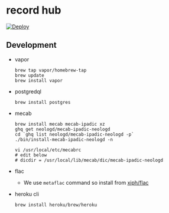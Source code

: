 # record hub

[![Deploy](https://www.herokucdn.com/deploy/button.png)](https://heroku.com/deploy)

## Development

- vapor
  ```
  brew tap vapor/homebrew-tap
  brew update
  brew install vapor
  ```
- postgredql
  ```
  brew install postgres
  ```
- mecab
  ```
  brew install mecab mecab-ipadic xz
  ghq get neologd/mecab-ipadic-neologd
  cd `ghq list neologd/mecab-ipadic-neologd -p`
  ./bin/install-mecab-ipadic-neologd -n
  ```

  ```
  vi /usr/local/etc/mecabrc
  # edit below
  # dicdir = /usr/local/lib/mecab/dic/mecab-ipadic-neologd
  ```
- flac
  - We use `metaflac` command so install from [xiph/flac](https://github.com/xiph/flac)
- heroku cli
  ```
  brew install heroku/brew/heroku
  ```
